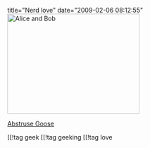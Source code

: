 title="Nerd love"
date="2009-02-06 08:12:55"
<a href="http://pjatt.net/images/2009/02/alice_and_bob.jpg"><img src="http://pjatt.net/images/2009/02/alice_and_bob-300x228.jpg" alt="Alice and Bob" title="Alice and Bob" width="300" height="228" class="aligncenter size-medium wp-image-723"  /></a>

<a href="http://abstrusegoose.com/">Abstruse Goose</a>

[[!tag  geek
[[!tag  geeking
[[!tag  love
